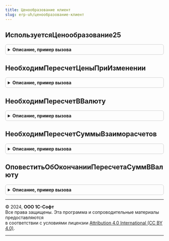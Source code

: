 ```yaml
---
title: Ценообразование клиент
slug: erp-uh/ценообразование-клиент
---
```



## ИспользуетсяЦенообразование25
<details style="margin: 1em 0; padding: 0.5em; border: 1px solid #ccc; border-radius: 6px;">

<summary style="font-weight: bold; cursor: pointer;">Описание, пример вызова</summary>

```bsl

// Определяет, используется ли ценообразование версии 2.5 на указанную дату.
//
// Параметры:
//	Дата - Дата - дата, для которой надо определить режим ценообразования.
//
// Возвращаемое значение:
//	Булево - признак использования ценообразования версии 2.5 на указанную дату
//	Если дата не указана, то она приравнивается к текущей.
Функция ИспользуетсяЦенообразование25(Дата = Неопределено) Экспорт
```

Пример вызова
```bsl
Результат = ЦенообразованиеКлиент.ИспользуетсяЦенообразование25(Дата);
```
</details>

## НеобходимПересчетЦеныПриИзменении
<details style="margin: 1em 0; padding: 0.5em; border: 1px solid #ccc; border-radius: 6px;">

<summary style="font-weight: bold; cursor: pointer;">Описание, пример вызова</summary>

```bsl

// Определяет необходимость пересчита цены при изменении серии или упаковки.
//
// Параметры:
//  Номенклатура - СправочникСсылка.Номенклатура - номенклатура проверки
//  ИмяРеквизита - Строка - "Серия" или "Упаковка". имя изменяемого реквизита
//  Дата - Неопределено, Дата - Дата проверки
//
// Возвращаемое значение:
//  Булево - Истина, Необходимо пересчитать цены
Функция НеобходимПересчетЦеныПриИзменении(Номенклатура, ИмяРеквизита, Дата = Неопределено) Экспорт
```

Пример вызова
```bsl
Результат = ЦенообразованиеКлиент.НеобходимПересчетЦеныПриИзменении(Номенклатура, ИмяРеквизита, Дата);
```
</details>

## НеобходимПересчетВВалюту
<details style="margin: 1em 0; padding: 0.5em; border: 1px solid #ccc; border-radius: 6px;">

<summary style="font-weight: bold; cursor: pointer;">Описание, пример вызова</summary>

```bsl

// Проверяет заполненность реквизитов, необходимых для пересчета из валюты в валюту.
//
// Параметры:
//  Документ	 - ДокументОбъект			 - Документ, для которого выполняются проверки.
//  СтараяВалюта - СправочникСсылка.Валюты	 - Предыдущая валюта документа.
//  ИмяТЧ		 - Строка					 - Имя табличной части.
//  ИмяПоляЦена	 - Строка					 - Имя поля, содержащее сумму, которая зависит от валюты.
//
// Возвращаемое значение:
//  Булево - Истина, если необходим пересчет в валюту.
//
Функция НеобходимПересчетВВалюту(Документ, СтараяВалюта, ИмяТЧ="Товары", ИмяПоляЦена = "Цена") Экспорт
```

Пример вызова
```bsl
Результат = ЦенообразованиеКлиент.НеобходимПересчетВВалюту(Документ, СтараяВалюта, ИмяТЧ, ИмяПоляЦена);
```
</details>

## НеобходимПересчетСуммыВзаиморасчетов
<details style="margin: 1em 0; padding: 0.5em; border: 1px solid #ccc; border-radius: 6px;">

<summary style="font-weight: bold; cursor: pointer;">Описание, пример вызова</summary>

```bsl

// Проверяет заполненность реквизитов, необходимых пересчета сумм взаиморасчетов
//
// Параметры:
// 		Документ 		- ДокументОбъект 			- ДокументОбъект, для которого выполняются проверки
// 		СтараяВалюта 	- СправочникСсылка.Валюты	- Предыдущая валюта взаиморасчетов
// 		ИмяТЧ 			- Строка 					- Имя табличной части.
//
// Возвращаемое значение:
// 		Булево - Ложь, если необходимые пересчитать суммы взаиморасчетов.
//
Функция НеобходимПересчетСуммыВзаиморасчетов(Документ, СтараяВалюта, ИмяТЧ="Товары") Экспорт
```

Пример вызова
```bsl
Результат = ЦенообразованиеКлиент.НеобходимПересчетСуммыВзаиморасчетов(Документ, СтараяВалюта, ИмяТЧ);
```
</details>

## ОповеститьОбОкончанииПересчетаСуммВВалюту
<details style="margin: 1em 0; padding: 0.5em; border: 1px solid #ccc; border-radius: 6px;">

<summary style="font-weight: bold; cursor: pointer;">Описание, пример вызова</summary>

```bsl

// Показывает оповещение пользователя об окончании пересчета сумм из валюты в валюту.
//
// Параметры:
// ВалютаИсточник - СправочникСсылка.Валюты - валюта, из которой осуществлялся пересчет
// ВалютаПриемник - СправочникСсылка.Валюты - валюта, в которую осуществляется пересчет.
//
Процедура ОповеститьОбОкончанииПересчетаСуммВВалюту(ВалютаИсточник, ВалютаПриемник) Экспорт
```

Пример вызова
```bsl
ЦенообразованиеКлиент.ОповеститьОбОкончанииПересчетаСуммВВалюту(ВалютаИсточник, ВалютаПриемник) 
```
</details>

---

© 2024, **ООО 1С-Софт**  
Все права защищены. Эта программа и сопроводительные материалы предоставляются  
в соответствии с условиями лицензии [Attribution 4.0 International (CC BY 4.0)](https://creativecommons.org/licenses/by/4.0/legalcode).

---
